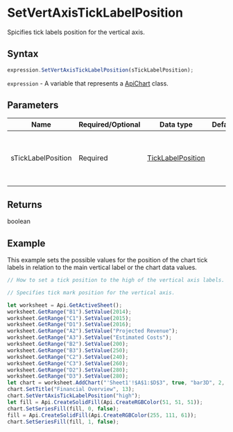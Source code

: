 # SetVertAxisTickLabelPosition

Spicifies tick labels position for the vertical axis.

## Syntax

```javascript
expression.SetVertAxisTickLabelPosition(sTickLabelPosition);
```

`expression` - A variable that represents a [ApiChart](../ApiChart.md) class.

## Parameters

| **Name** | **Required/Optional** | **Data type** | **Default** | **Description** |
| ------------- | ------------- | ------------- | ------------- | ------------- |
| sTickLabelPosition | Required | [TickLabelPosition](../../Enumeration/TickLabelPosition.md) |  | The type for the position of chart vertical tick labels. |

## Returns

boolean

## Example

This example sets the possible values for the position of the chart tick labels in relation to the main vertical label or the chart data values.

```javascript editor-xlsx
// How to set a tick position to the high of the vertical axis labels.

// Specifies tick mark position for the vertical axis.

let worksheet = Api.GetActiveSheet();
worksheet.GetRange("B1").SetValue(2014);
worksheet.GetRange("C1").SetValue(2015);
worksheet.GetRange("D1").SetValue(2016);
worksheet.GetRange("A2").SetValue("Projected Revenue");
worksheet.GetRange("A3").SetValue("Estimated Costs");
worksheet.GetRange("B2").SetValue(200);
worksheet.GetRange("B3").SetValue(250);
worksheet.GetRange("C2").SetValue(240);
worksheet.GetRange("C3").SetValue(260);
worksheet.GetRange("D2").SetValue(280);
worksheet.GetRange("D3").SetValue(280);
let chart = worksheet.AddChart("'Sheet1'!$A$1:$D$3", true, "bar3D", 2, 100 * 36000, 70 * 36000, 0, 2 * 36000, 5, 3 * 36000);
chart.SetTitle("Financial Overview", 13);
chart.SetVertAxisTickLabelPosition("high");
let fill = Api.CreateSolidFill(Api.CreateRGBColor(51, 51, 51));
chart.SetSeriesFill(fill, 0, false);
fill = Api.CreateSolidFill(Api.CreateRGBColor(255, 111, 61));
chart.SetSeriesFill(fill, 1, false);
```
